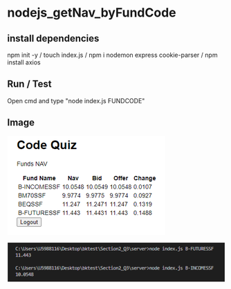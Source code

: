 # nodejs_getNav_byFundCode

## install dependencies
npm init -y /
touch index.js /
npm i nodemon express cookie-parser /
npm install axios

## Run / Test
Open cmd and type "node index.js FUNDCODE"

## Image
![alt text](https://github.com/natchanonBenz/nodejs_getNav_byFundCode/blob/main/demo/01.png?raw=true)

![alt text](https://github.com/natchanonBenz/nodejs_getNav_byFundCode/blob/main/demo/02.png?raw=true)
